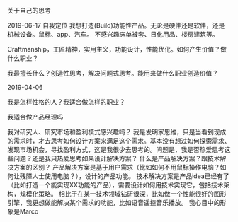 关于自己的思考

2019-06-17
自我定位
我想打造(Build)功能性产品。无论是硬件还是软件，还是机械设备。鼠标、app、汽车。
不感兴趣床单被套、日化用品、楼房建筑等。

Craftmanship，工匠精神，实用主义，功能设计，性能优化。如何产生价值？做什么职业？

我最擅长什么？创造性思考，解决问题式思考。能用来做什么职业创造价值？


2019-04-06

我是怎样性格的人？我适合做怎样的职业？

我适合做产品经理吗

我对研究人、研究市场和盈利模式感兴趣吗？
我是发明家思维，只是当看到现成的需求时，才去思考如何设计方案来满足这个需求。基本没有想过如何探索需求、发现市场机会，寻找盈利方式，这是我很少去思考的。问题是，我是否热爱思考这些问题？还是我只热爱思考如果设计解决方案？
什么是产品解决方案？跟技术解决方案的区别？ 
产品解决方案是基于用户需求（比如如何不用鼠标操作电脑？如何让残障人士使用电脑？），设计的产品功能。 
技术解决方案是产品idea已经有了（比如打造一个能实现XX功能的产品），需要设计如何用技术实现它，包括技术架构，规模化策略。
相比于在某一技术领域钻研很深，比如做一个性能很好的图形引擎，我更想做能解决某个需求的功能，比如语音遥控音乐播放。
我心目中的形象是Marco
